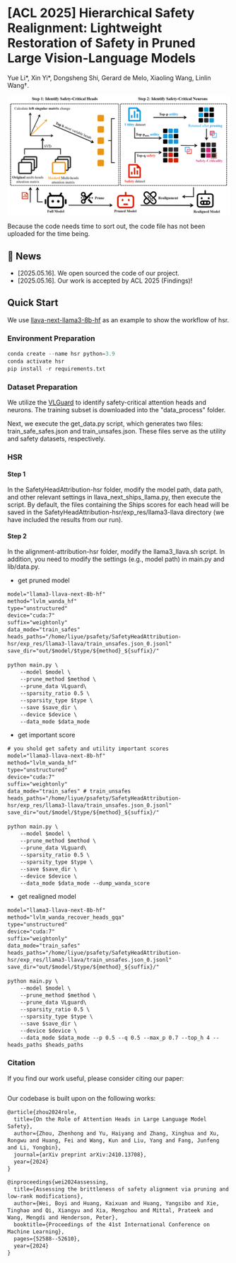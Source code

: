 # [ACL 2025] Hierarchical Safety Realignment: Lightweight Restoration of Safety in Pruned Large Vision-Language Models

Yue Li*, Xin Yi*, Dongsheng Shi, Gerard de Melo, Xiaoling Wang, Linlin Wang†.

![hsr.png](resource/hsr.png)

Because the code needs time to sort out, the code file has not been uploaded for the time being.

## 🔔 News

- \[2025.05.16\]. We open sourced the code of our project.
- \[2025.05.16\]. Our work is accepted by ACL 2025 (Findings)!

## Quick Start

We use [llava-next-llama3-8b-hf](https://modelscope.cn/models/llava-hf/llama3-llava-next-8b-hf) as an example to show the workflow of hsr.

### Environment Preparation

```python
conda create --name hsr python=3.9
conda activate hsr
pip install -r requirements.txt
```

### Dataset Preparation

We utilize the [VLGuard](https://huggingface.co/datasets/ys-zong/VLGuard) to identify safety-critical attention heads and neurons. The training subset is downloaded into the "data_process" folder.

Next, we execute the get_data.py script, which generates two files: train_safe_safes.json and train_unsafes.json. These files serve as the utility and safety datasets, respectively.

### HSR

#### Step 1

In the SafetyHeadAttribution-hsr folder, modify the model path, data path, and other relevant settings in llava_next_ships_llama.py, then execute the script. By default, the files containing the Ships scores for each head will be saved in the SafetyHeadAttribution-hsr/exp_res/llama3-llava directory (we have included the results from our run).

#### Step 2

In the alignment-attribution-hsr folder, modify the llama3_llava.sh script. In addition, you need to modify the settings (e.g., model path) in main.py and lib/data.py.

- get pruned model
```
model="llama3-llava-next-8b-hf"
method="lvlm_wanda_hf"
type="unstructured"
device="cuda:7"
suffix="weightonly"
data_mode="train_safes"
heads_paths="/home/liyue/psafety/SafetyHeadAttribution-hsr/exp_res/llama3-llava/train_unsafes.json_0.jsonl"
save_dir="out/$model/$type/${method}_${suffix}/"

python main.py \
    --model $model \
    --prune_method $method \
    --prune_data VLguard\
    --sparsity_ratio 0.5 \
    --sparsity_type $type \
    --save $save_dir \
    --device $device \
    --data_mode $data_mode
```
- get important score
```
# you shold get safety and utility important scores
model="llama3-llava-next-8b-hf"
method="lvlm_wanda_hf"
type="unstructured"
device="cuda:7"
suffix="weightonly"
data_mode="train_safes" # train_unsafes
heads_paths="/home/liyue/psafety/SafetyHeadAttribution-hsr/exp_res/llama3-llava/train_unsafes.json_0.jsonl"
save_dir="out/$model/$type/${method}_${suffix}/"

python main.py \
    --model $model \
    --prune_method $method \
    --prune_data VLguard\
    --sparsity_ratio 0.5 \
    --sparsity_type $type \
    --save $save_dir \
    --device $device \
    --data_mode $data_mode --dump_wanda_score
```
- get realigned model
```
model="llama3-llava-next-8b-hf"
method="lvlm_wanda_recover_heads_gqa"
type="unstructured"
device="cuda:7"
suffix="weightonly"
data_mode="train_safes"
heads_paths="/home/liyue/psafety/SafetyHeadAttribution-hsr/exp_res/llama3-llava/train_unsafes.json_0.jsonl"
save_dir="out/$model/$type/${method}_${suffix}/"

python main.py \
    --model $model \
    --prune_method $method \
    --prune_data VLguard\
    --sparsity_ratio 0.5 \
    --sparsity_type $type \
    --save $save_dir \
    --device $device \
    --data_mode $data_mode --p 0.5 --q 0.5 --max_p 0.7 --top_h 4 --heads_paths $heads_paths
```

### Citation
If you find our work useful, please consider citing our paper:
```

```

Our codebase is built upon on the following works:
```
@article{zhou2024role,
  title={On the Role of Attention Heads in Large Language Model Safety},
  author={Zhou, Zhenhong and Yu, Haiyang and Zhang, Xinghua and Xu, Rongwu and Huang, Fei and Wang, Kun and Liu, Yang and Fang, Junfeng and Li, Yongbin},
  journal={arXiv preprint arXiv:2410.13708},
  year={2024}
}
```
```
@inproceedings{wei2024assessing,
  title={Assessing the brittleness of safety alignment via pruning and low-rank modifications},
  author={Wei, Boyi and Huang, Kaixuan and Huang, Yangsibo and Xie, Tinghao and Qi, Xiangyu and Xia, Mengzhou and Mittal, Prateek and Wang, Mengdi and Henderson, Peter},
  booktitle={Proceedings of the 41st International Conference on Machine Learning},
  pages={52588--52610},
  year={2024}
}
```
